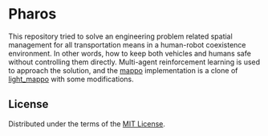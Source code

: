 # Pharos

This repository tried to solve an engineering problem related spatial management for all transportation means in a human-robot coexistence environment. In other words, how to keep both vehicles and humans safe without controlling them directly. Multi-agent reinforcement learning is used to approach the solution, and the [mappo](mappo) implementation is a clone of [light_mappo](https://github.com/tinyzqh/light_mappo) with some modifications.

## License

Distributed under the terms of the [MIT License](LICENSE).
